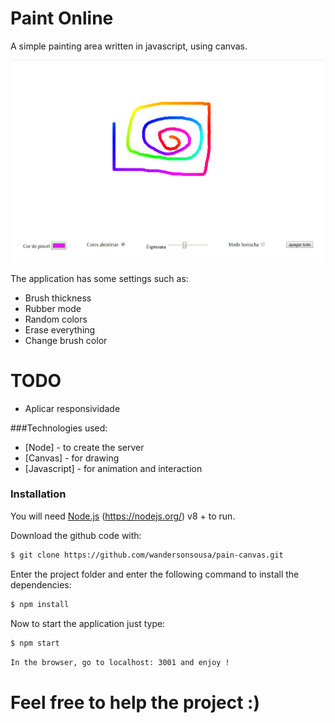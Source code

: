 # Paint Online

A simple painting area written in javascript, using canvas.

![alt](paintCanvasPrint.png)

The application has some settings such as:
- Brush thickness
- Rubber mode
- Random colors
- Erase everything
- Change brush color

# TODO
- Aplicar responsividade

###Technologies used:
* [Node] -  to create the server
* [Canvas] - for drawing
* [Javascript] - for animation and interaction

### Installation

You will need [Node.js] (https://nodejs.org/) v8 + to run.

Download the github code with:
```sh
$ git clone https://github.com/wandersonsousa/pain-canvas.git
```
Enter the project folder and enter the following command to install the dependencies:
```sh
$ npm install
```

Now to start the application just type:
```sh
$ npm start
```
``In the browser, go to localhost: 3001 and enjoy !``


# Feel free to help the project :)

   [node.js]: <http://nodejs.org>


